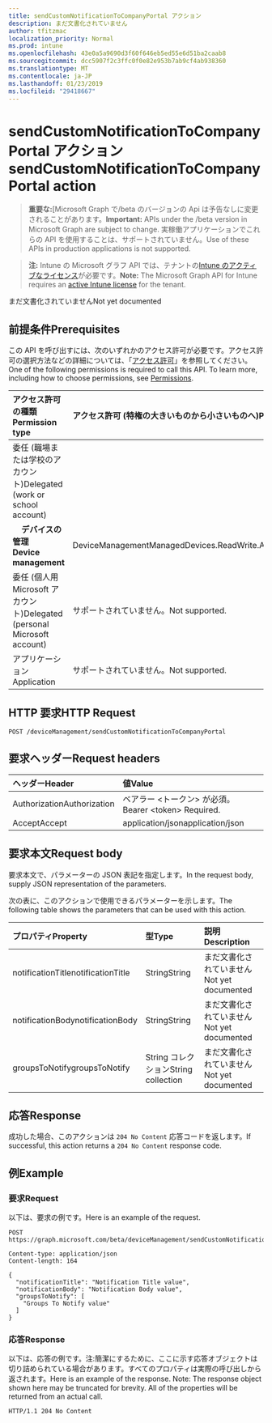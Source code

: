 ```yaml
---
title: sendCustomNotificationToCompanyPortal アクション
description: まだ文書化されていません
author: tfitzmac
localization_priority: Normal
ms.prod: intune
ms.openlocfilehash: 43e0a5a9690d3f60f646eb5ed55e6d51ba2caab8
ms.sourcegitcommit: dcc5907f2c3ffc0f0e82e953b7ab9cf4ab938360
ms.translationtype: MT
ms.contentlocale: ja-JP
ms.lasthandoff: 01/23/2019
ms.locfileid: "29418667"
---
```

# <a name="sendcustomnotificationtocompanyportal-action"></a><span data-ttu-id="31616-103">sendCustomNotificationToCompanyPortal アクション</span><span class="sxs-lookup"><span data-stu-id="31616-103">sendCustomNotificationToCompanyPortal action</span></span>

> <span data-ttu-id="31616-104">**重要な:**[Microsoft Graph で/beta のバージョンの Api は予告なしに変更されることがあります。</span><span class="sxs-lookup"><span data-stu-id="31616-104">**Important:** APIs under the /beta version in Microsoft Graph are subject to change.</span></span> <span data-ttu-id="31616-105">実稼働アプリケーションでこれらの API を使用することは、サポートされていません。</span><span class="sxs-lookup"><span data-stu-id="31616-105">Use of these APIs in production applications is not supported.</span></span>

> <span data-ttu-id="31616-106">**注:** Intune の Microsoft グラフ API では、テナントの[Intune のアクティブなライセンス](https://go.microsoft.com/fwlink/?linkid=839381)が必要です。</span><span class="sxs-lookup"><span data-stu-id="31616-106">**Note:** The Microsoft Graph API for Intune requires an [active Intune license](https://go.microsoft.com/fwlink/?linkid=839381) for the tenant.</span></span>

<span data-ttu-id="31616-107">まだ文書化されていません</span><span class="sxs-lookup"><span data-stu-id="31616-107">Not yet documented</span></span>
## <a name="prerequisites"></a><span data-ttu-id="31616-108">前提条件</span><span class="sxs-lookup"><span data-stu-id="31616-108">Prerequisites</span></span>
<span data-ttu-id="31616-p102">この API を呼び出すには、次のいずれかのアクセス許可が必要です。アクセス許可の選択方法などの詳細については、「[アクセス許可](/graph/permissions-reference)」を参照してください。</span><span class="sxs-lookup"><span data-stu-id="31616-p102">One of the following permissions is required to call this API. To learn more, including how to choose permissions, see [Permissions](/graph/permissions-reference).</span></span>

|<span data-ttu-id="31616-111">アクセス許可の種類</span><span class="sxs-lookup"><span data-stu-id="31616-111">Permission type</span></span>|<span data-ttu-id="31616-112">アクセス許可 (特権の大きいものから小さいものへ)</span><span class="sxs-lookup"><span data-stu-id="31616-112">Permissions (from most to least privileged)</span></span>|
|:---|:---|
|<span data-ttu-id="31616-113">委任 (職場または学校のアカウント)</span><span class="sxs-lookup"><span data-stu-id="31616-113">Delegated (work or school account)</span></span>||
| <span data-ttu-id="31616-114">&nbsp; &nbsp; **デバイスの管理**</span><span class="sxs-lookup"><span data-stu-id="31616-114">&nbsp; &nbsp; **Device management**</span></span> | <span data-ttu-id="31616-115">DeviceManagementManagedDevices.ReadWrite.All</span><span class="sxs-lookup"><span data-stu-id="31616-115">DeviceManagementManagedDevices.ReadWrite.All</span></span>|
|<span data-ttu-id="31616-116">委任 (個人用 Microsoft アカウント)</span><span class="sxs-lookup"><span data-stu-id="31616-116">Delegated (personal Microsoft account)</span></span>|<span data-ttu-id="31616-117">サポートされていません。</span><span class="sxs-lookup"><span data-stu-id="31616-117">Not supported.</span></span>|
|<span data-ttu-id="31616-118">アプリケーション</span><span class="sxs-lookup"><span data-stu-id="31616-118">Application</span></span>|<span data-ttu-id="31616-119">サポートされていません。</span><span class="sxs-lookup"><span data-stu-id="31616-119">Not supported.</span></span>|

## <a name="http-request"></a><span data-ttu-id="31616-120">HTTP 要求</span><span class="sxs-lookup"><span data-stu-id="31616-120">HTTP Request</span></span>
<!-- {
  "blockType": "ignored"
}
-->
``` http
POST /deviceManagement/sendCustomNotificationToCompanyPortal
```

## <a name="request-headers"></a><span data-ttu-id="31616-121">要求ヘッダー</span><span class="sxs-lookup"><span data-stu-id="31616-121">Request headers</span></span>
|<span data-ttu-id="31616-122">ヘッダー</span><span class="sxs-lookup"><span data-stu-id="31616-122">Header</span></span>|<span data-ttu-id="31616-123">値</span><span class="sxs-lookup"><span data-stu-id="31616-123">Value</span></span>|
|:---|:---|
|<span data-ttu-id="31616-124">Authorization</span><span class="sxs-lookup"><span data-stu-id="31616-124">Authorization</span></span>|<span data-ttu-id="31616-125">ベアラー &lt;トークン&gt; が必須。</span><span class="sxs-lookup"><span data-stu-id="31616-125">Bearer &lt;token&gt; Required.</span></span>|
|<span data-ttu-id="31616-126">Accept</span><span class="sxs-lookup"><span data-stu-id="31616-126">Accept</span></span>|<span data-ttu-id="31616-127">application/json</span><span class="sxs-lookup"><span data-stu-id="31616-127">application/json</span></span>|

## <a name="request-body"></a><span data-ttu-id="31616-128">要求本文</span><span class="sxs-lookup"><span data-stu-id="31616-128">Request body</span></span>
<span data-ttu-id="31616-129">要求本文で、パラメーターの JSON 表記を指定します。</span><span class="sxs-lookup"><span data-stu-id="31616-129">In the request body, supply JSON representation of the parameters.</span></span>

<span data-ttu-id="31616-130">次の表に、このアクションで使用できるパラメーターを示します。</span><span class="sxs-lookup"><span data-stu-id="31616-130">The following table shows the parameters that can be used with this action.</span></span>

|<span data-ttu-id="31616-131">プロパティ</span><span class="sxs-lookup"><span data-stu-id="31616-131">Property</span></span>|<span data-ttu-id="31616-132">型</span><span class="sxs-lookup"><span data-stu-id="31616-132">Type</span></span>|<span data-ttu-id="31616-133">説明</span><span class="sxs-lookup"><span data-stu-id="31616-133">Description</span></span>|
|:---|:---|:---|
|<span data-ttu-id="31616-134">notificationTitle</span><span class="sxs-lookup"><span data-stu-id="31616-134">notificationTitle</span></span>|<span data-ttu-id="31616-135">String</span><span class="sxs-lookup"><span data-stu-id="31616-135">String</span></span>|<span data-ttu-id="31616-136">まだ文書化されていません</span><span class="sxs-lookup"><span data-stu-id="31616-136">Not yet documented</span></span>|
|<span data-ttu-id="31616-137">notificationBody</span><span class="sxs-lookup"><span data-stu-id="31616-137">notificationBody</span></span>|<span data-ttu-id="31616-138">String</span><span class="sxs-lookup"><span data-stu-id="31616-138">String</span></span>|<span data-ttu-id="31616-139">まだ文書化されていません</span><span class="sxs-lookup"><span data-stu-id="31616-139">Not yet documented</span></span>|
|<span data-ttu-id="31616-140">groupsToNotify</span><span class="sxs-lookup"><span data-stu-id="31616-140">groupsToNotify</span></span>|<span data-ttu-id="31616-141">String コレクション</span><span class="sxs-lookup"><span data-stu-id="31616-141">String collection</span></span>|<span data-ttu-id="31616-142">まだ文書化されていません</span><span class="sxs-lookup"><span data-stu-id="31616-142">Not yet documented</span></span>|



## <a name="response"></a><span data-ttu-id="31616-143">応答</span><span class="sxs-lookup"><span data-stu-id="31616-143">Response</span></span>
<span data-ttu-id="31616-144">成功した場合、このアクションは `204 No Content` 応答コードを返します。</span><span class="sxs-lookup"><span data-stu-id="31616-144">If successful, this action returns a `204 No Content` response code.</span></span>

## <a name="example"></a><span data-ttu-id="31616-145">例</span><span class="sxs-lookup"><span data-stu-id="31616-145">Example</span></span>
### <a name="request"></a><span data-ttu-id="31616-146">要求</span><span class="sxs-lookup"><span data-stu-id="31616-146">Request</span></span>
<span data-ttu-id="31616-147">以下は、要求の例です。</span><span class="sxs-lookup"><span data-stu-id="31616-147">Here is an example of the request.</span></span>
``` http
POST https://graph.microsoft.com/beta/deviceManagement/sendCustomNotificationToCompanyPortal

Content-type: application/json
Content-length: 164

{
  "notificationTitle": "Notification Title value",
  "notificationBody": "Notification Body value",
  "groupsToNotify": [
    "Groups To Notify value"
  ]
}
```

### <a name="response"></a><span data-ttu-id="31616-148">応答</span><span class="sxs-lookup"><span data-stu-id="31616-148">Response</span></span>
<span data-ttu-id="31616-p103">以下は、応答の例です。注:簡潔にするために、ここに示す応答オブジェクトは切り詰められている場合があります。すべてのプロパティは実際の呼び出しから返されます。</span><span class="sxs-lookup"><span data-stu-id="31616-p103">Here is an example of the response. Note: The response object shown here may be truncated for brevity. All of the properties will be returned from an actual call.</span></span>
``` http
HTTP/1.1 204 No Content
```






